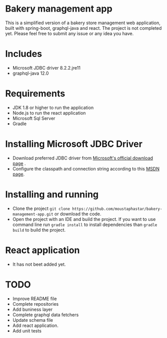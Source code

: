 # Bakery management app

This is a simplified version of a bakery store management web application, built with spring-boot, graphql-java and
react. The project is not completed yet. Please feel free to submit any issue or any idea you have.

# Includes

- Microsoft JDBC driver 8.2.2.jre11
- graphql-java 12.0

# Requirements

- JDK 1.8 or higher to run the application
- Node.js to run the react application
- Microsoft Sql Server
- Gradle

# Installing Microsoft JDBC Driver

- Download preferred JDBC driver
  from [Microsoft's official download page](https://docs.microsoft.com/en-us/sql/connect/jdbc/download-microsoft-jdbc-driver-for-sql-server?view=sql-server-ver15)
  .
- Configure the classpath and connection string according to
  this [MSDN page](https://docs.microsoft.com/en-us/sql/connect/jdbc/building-the-connection-url?view=sql-server-ver15).

# Installing and running

- Clone the project `git clone https://github.com/moustaphastar/bakery-management-app.git` or download the code.
- Open the project with an IDE and build the project. If you want to use command line run `gradle install` to install
  dependencies than `gradle build` to build the project.

# React application

- It has not beet added yet.

# TODO

- Improve README file
- Complete repositories
- Add buniness layer
- Complete graphql data fetchers
- Update schema file
- Add react application.
- Add unit tests